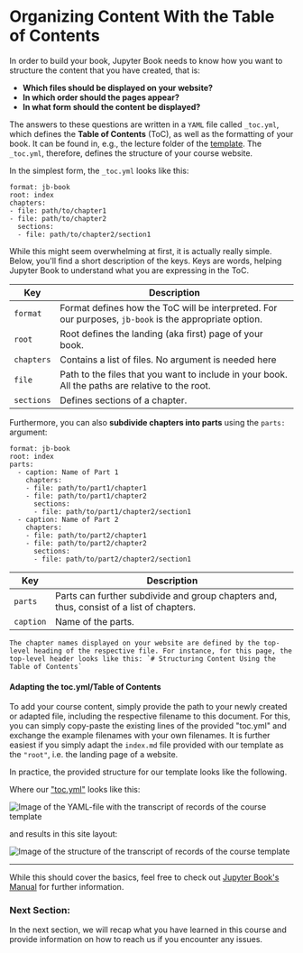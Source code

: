 # Organizing Content With the Table of Contents

In order to build your book, Jupyter Book needs to know how you want to structure the content that you have created, that is: 

* **Which files should be displayed on your website?**
* **In which order should the pages appear?**
* **In what form should the content be displayed?**

The answers to these questions are written in a `YAML` file called `_toc.yml`, which defines the **Table of Contents** (ToC), as well as the formatting of your book. It can be found in, e.g., the lecture folder of the [template](https://github.com/DiLER-Digitell/course-template). The `_toc.yml`, therefore, defines the structure of your course website. 

In the simplest form, the `_toc.yml` looks like this:

```
format: jb-book
root: index
chapters:
- file: path/to/chapter1
- file: path/to/chapter2
  sections:
  - file: path/to/chapter2/section1
```

While this might seem overwhelming at first, it is actually really simple. Below, you'll find a short description of the keys. Keys are words, helping Jupyter Book to understand what you are expressing in the ToC.

|Key|Description|
|---|---|
|`format`|Format defines how the ToC will be interpreted. For our purposes, `jb-book` is the appropriate option.|
|`root`|Root defines the landing (aka first) page of your book.|
|`chapters`|Contains a list of files. No argument is needed here|
|`file`|Path to the files that you want to include in your book. All the paths are relative to the root.|
|`sections`|Defines sections of a chapter.|

Furthermore, you can also **subdivide chapters into parts** using the `parts:` argument:

```
format: jb-book
root: index
parts:
  - caption: Name of Part 1
    chapters:
    - file: path/to/part1/chapter1
    - file: path/to/part1/chapter2
      sections:
      - file: path/to/part1/chapter2/section1
  - caption: Name of Part 2
    chapters:
    - file: path/to/part2/chapter1
    - file: path/to/part2/chapter2
      sections:
      - file: path/to/part2/chapter2/section1
```

|Key|Description|
|---|---|
|`parts`|Parts can further subdivide and group chapters and, thus, consist of a list of chapters.|
|`caption`|Name of the parts.|


```{note}
The chapter names displayed on your website are defined by the top-level heading of the respective file. For instance, for this page, the top-level header looks like this: `# Structuring Content Using the Table of Contents` 
```

#### Adapting the toc.yml/Table of Contents

To add your course content, simply provide the path to your newly created or adapted file, including the respective filename to this document. For this, you can simply copy-paste the existing lines of the provided "toc.yml" and exchange the example filenames with your own filenames. It is further easiest if you simply adapt the `index.md` file provided with our template as the `"root"`, i.e. the landing page of a website.

In practice, the provided structure for our template looks like the following. 

Where our ["toc.yml"](https://github.com/DiLER-Digitell/Course-template/blob/main/lecture/_toc.yml) looks like this:

![Image of the YAML-file with the transcript of records of the course template](../../static/template_toc.png)

and results in this site layout:

![Image of the structure of the transcript of records of the course template](../../static/template_layout.png)


___

While this should cover the basics, feel free to check out [Jupyter Book's Manual](https://jupyterbook.org/en/stable/structure/toc.html) for further information.




### Next Section:
In the next section, we will recap what you have learned in this course and provide information on how to reach us if you encounter any issues.
